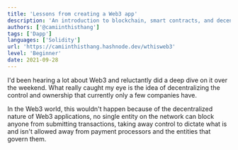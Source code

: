 ```yaml
---
title: 'Lessons from creating a Web3 app'
description: 'An introduction to blockchain, smart contracts, and decentralized apps.'
authors: ['@camiinthisthang']
tags: ['Dapp']
languages: ['Solidity']
url: 'https://camiinthisthang.hashnode.dev/wthisweb3'
level: 'Beginner'
date: 2021-09-28
---
```


I'd been hearing a lot about Web3 and reluctantly did a deep dive on it over the weekend. What really caught my eye is the idea of decentralizing the control and ownership that currently only a few companies have.

In the Web3 world, this wouldn't happen because of the decentralized nature of Web3 applications, no single entity on the network can block anyone from submitting transactions, taking away control to dictate what is and isn't allowed away from payment processors and the entities that govern them.